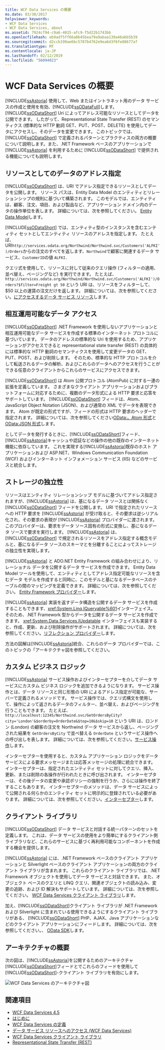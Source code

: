```yaml
---
title: WCF Data Services の概要
ms.date: 03/30/2017
helpviewer_keywords:
- WCF Data Services
- WCF Data Services, about
ms.assetid: 7924cf94-c9a6-4015-afc9-f5d22b1743bb
ms.openlocfilehash: eb9adf5ff66a8b45bea79a9abaa139a46abb5b39
ms.sourcegitcommit: d2ccb199ae6bc5787b4762e9ea6d3f6fe88677af
ms.translationtype: MT
ms.contentlocale: ja-JP
ms.lasthandoff: 02/12/2019
ms.locfileid: "56094023"
---
```

# <a name="wcf-data-services-overview"></a>WCF Data Services の概要
[!INCLUDE[ssAstoria](../../../../includes/ssastoria-md.md)] 使用して、Web またはイントラネット用のデータ サービスの作成と使用を有効、[!INCLUDE[ssODataFull](../../../../includes/ssodatafull-md.md)]します。 [!INCLUDE[ssODataShort](../../../../includes/ssodatashort-md.md)] Uri によってアドレス可能なリソースとしてデータを公開できます。 したがって、Representational State Transfer (REST) のセマンティクス (標準的な HTTP 動詞 GET、PUT、POST、DELETE) を使用してデータにアクセスし、そのデータを変更できます。 このトピックでは、[!INCLUDE[ssODataShort](../../../../includes/ssodatashort-md.md)] で定義されるパターンとプラクティスの両方の概要について説明します。また、.NET Framework ベースのアプリケーションで [!INCLUDE[ssAstoria](../../../../includes/ssastoria-md.md)] を利用するために [!INCLUDE[ssODataShort](../../../../includes/ssodatashort-md.md)] で提供される機能についても説明します。  
  
## <a name="address-data-as-resources"></a>リソースとしてのデータのアドレス指定  
 [!INCLUDE[ssODataShort](../../../../includes/ssodatashort-md.md)] は、URI でアドレス指定できるリソースとしてデータを公開します。 リソース パスは、Entity Data Model のエンティティとリレーションシップの規則に基づいて構築されます。 このモデルでは、エンティティは、顧客、注文、項目、および製品など、アプリケーション ドメイン内のデータの操作単位を表します。 詳細については、次を参照してください。 [Entity Data Model](../../../../docs/framework/data/adonet/entity-data-model.md)します。  
  
 
  [!INCLUDE[ssODataShort](../../../../includes/ssodatashort-md.md)] では、エンティティ型のインスタンスを含むエンティティ セットとしてエンティティ リソースのアドレスを指定します。 たとえば、URI`http://services.odata.org/Northwind/Northwind.svc/Customers('ALFKI')/Orders`からの注文のすべてを返します、`Northwind`で顧客に関連するデータ サービス、`CustomerID`の値 `ALFKI.`  
  
 クエリ式を使用して、リソースに対して従来のクエリ操作 (フィルターの適用、並べ替え、ページングなど) を実行できます。 たとえば、`http://services.odata.org/Northwind/Northwind.svc/Customers('ALFKI')/Orders?$filter=Freight gt 50` という URI は、リソースをフィルターして、$50 以上の運賃の注文だけを返します。 詳細については、次を参照してください。[にアクセスするデータ サービス リソース](../../../../docs/framework/data/wcf/accessing-data-service-resources-wcf-data-services.md)します。  
  
## <a name="interoperable-data-access"></a>相互運用可能なデータ アクセス  
 [!INCLUDE[ssODataShort](../../../../includes/ssodatashort-md.md)] .NET Framework を使用しないアプリケーションと相互運用可能なデータ サービスを作成する標準のインターネット プロトコルに基づいています。 データのアドレスの標準的な Uri を使用するため、アプリケーションがアクセスできると representational state transfer (REST) の具体的には標準的な HTTP 動詞のセマンティクスを使用して変更データの GET、PUT、POST、および削除します。 そのため、標準的な HTTP プロトコルを介して転送されるデータの解析、およびこれらのデータへのアクセスを行うことができる任意のクライアントからこれらのサービスにアクセスできます。  
  
 [!INCLUDE[ssODataShort](../../../../includes/ssodatashort-md.md)] は Atom 公開プロトコル (AtomPub) に対する一連の拡張を定義しています。 さまざまなクライアント アプリケーションおよびプラットフォームに対応するために、複数のデータ形式による HTTP 要求と応答をサポートしています。 
  [!INCLUDE[ssODataShort](../../../../includes/ssodatashort-md.md)] フィードは、Atom、JavaScript Object Notation (JSON)、および通常の XML でデータを表現できます。 Atom が既定の形式ですが、フィードの形式は HTTP 要求のヘッダーで指定されます。 詳細については、次を参照してください[OData:。Atom 形式](https://go.microsoft.com/fwlink/?LinkID=185794)と[OData:JSON 形式](https://go.microsoft.com/fwlink/?LinkID=185795)します。  
  
 としてデータを発行するときに、[!INCLUDE[ssODataShort](../../../../includes/ssodatashort-md.md)]フィード、[!INCLUDE[ssAstoria](../../../../includes/ssastoria-md.md)]キャッシュや認証などの操作の他の既存のインターネット機能に依存しています。 これを実現する[!INCLUDE[ssAstoria](../../../../includes/ssastoria-md.md)]既存のホスト アプリケーションおよび ASP.NET、Windows Communication Foundation (WCF) およびインターネット インフォメーション サービス (IIS) などのサービスと統合します。  
  
## <a name="storage-independence"></a>ストレージの独立性  
 リソースはエンティティ リレーションシップ モデルに基づいてアドレス指定されますが、[!INCLUDE[ssAstoria](../../../../includes/ssastoria-md.md)] は、基になるデータ ソースとは関係なく [!INCLUDE[ssODataShort](../../../../includes/ssodatashort-md.md)] フィードを公開します。 URI で指定されたリソースへの HTTP 要求を [!INCLUDE[ssAstoria](../../../../includes/ssastoria-md.md)] が受け取ると、その要求は逆シリアル化され、その要求の表現が [!INCLUDE[ssAstoria](../../../../includes/ssastoria-md.md)] プロバイダーに渡されます。 このプロバイダーは、要求をデータ ソース固有の形式に変換し、基になるデータ ソースで要求を実行します。 [!INCLUDE[ssAstoria](../../../../includes/ssastoria-md.md)] は、[!INCLUDE[ssODataShort](../../../../includes/ssodatashort-md.md)] で規定されるリソースをアドレス指定する概念モデルと、基になるデータ ソースのスキーマとを分離することによってストレージの独立性を実現します。  
  
 [!INCLUDE[ssAstoria](../../../../includes/ssastoria-md.md)] と ADO.NET Entity Framework の組み合わせにより、リレーショナル データを公開するデータ サービスを作成できます。 Entity Data Model ツールを使用して、エンティティとしてアドレス指定可能なリソースを含むデータ モデルを作成すると同時に、このモデルと基になるデータベースのテーブルの間のマッピングを定義できます。 詳細については、次を参照してください。 [Entity Framework プロバイダー](../../../../docs/framework/data/wcf/entity-framework-provider-wcf-data-services.md)します。  
  
 [!INCLUDE[ssAstoria](../../../../includes/ssastoria-md.md)] 実装を返すデータ構造を公開するデータ サービスを作成することもできます、<xref:System.Linq.IQueryable%601>インターフェイス。 そのため、.NET Framework 型からデータを公開するデータ サービスを作成できます。 
  <xref:System.Data.Services.IUpdatable> インターフェイスも実装すると、作成、更新、および削除操作がサポートされます。 詳細については、次を参照してください。[リフレクション プロバイダー](../../../../docs/framework/data/wcf/reflection-provider-wcf-data-services.md)します。  
  
 方法の図解は[!INCLUDE[ssAstoria](../../../../includes/ssastoria-md.md)]統合、これらのデータ プロバイダーでは、このトピックの「アーキテクチャ図を参照してください。  
  
## <a name="custom-business-logic"></a>カスタム ビジネス ロジック  
 [!INCLUDE[ssAstoria](../../../../includes/ssastoria-md.md)] サービス操作およびインターセプターを介してデータ サービスにカスタム ビジネス ロジックを追加できるようになります。 サービス操作とは、データ リソースと同じ形態の URI によるアドレス指定が可能な、サーバーで定義されるメソッドです。 サービス操作では、クエリ式構文を使用して、操作によって返されるデータのフィルター、並べ替え、およびページングを行うこともできます。 たとえば、`http://localhost:12345/Northwind.svc/GetOrdersByCity?city='London'&$orderby=OrderDate&$top=10&$skip=10` という URI は、ロンドン (London) の顧客の注文を Northwind データ サービスから返し、ページングされた結果を `GetOrdersByCity` で並べ替える `OrderDate` というサービス操作への呼び出しを表します。 詳細については、次を参照してください。[サービス操作](../../../../docs/framework/data/wcf/service-operations-wcf-data-services.md)します。  
  
 インターセプターを使用すると、カスタム アプリケーション ロジックをデータ サービスによる要求メッセージまたは応答メッセージの処理に統合できます。 インターセプターは、指定されたエンティティ セットに対してクエリ、挿入、更新、または削除の各操作が行われたときに呼び出されます。 インターセプターは、その後データの変更や承認ポリシーの強制を行うか、さらには操作を終了することもあります。 インターセプターのメソッドは、データ サービスによって公開される何らかのエンティティ セットに明示的に登録されている必要があります。 詳細については、次を参照してください。[インターセプター](../../../../docs/framework/data/wcf/interceptors-wcf-data-services.md)します。  
  
## <a name="client-libraries"></a>クライアント ライブラリ  
 [!INCLUDE[ssODataShort](../../../../includes/ssodatashort-md.md)] データ サービスと対話する統一パターンのセットを定義します。 これは、データ サービスの使用をより簡単にするクライアント側ライブラリなど、これらのサービスに基づく再利用可能なコンポーネントを作成する機会を提供します。  
  
 [!INCLUDE[ssAstoria](../../../../includes/ssastoria-md.md)] には、.NET Framework ベースのクライアント アプリケーションと Silverlight ベースのクライアント アプリケーションの両方のクライアント ライブラリが含まれます。 これらのクライアント ライブラリでは、.NET Framework オブジェクトを使用してデータ サービスと対話できます。 また、オブジェクト ベースのクエリと LINQ クエリ、関連オブジェクトの読み込み、変更の追跡、および ID 解決もサポートしています。 詳細については、次を参照してください。 [WCF Data Services クライアント ライブラリ](../../../../docs/framework/data/wcf/wcf-data-services-client-library.md)します。  
  
 加え、[!INCLUDE[ssODataShort](../../../../includes/ssodatashort-md.md)]クライアント ライブラリが .NET Framework および Silverlight に含まれている使用できるようにするクライアント ライブラリがある、 [!INCLUDE[ssODataShort](../../../../includes/ssodatashort-md.md)] PHP、AJAX、Java アプリケーションなどのクライアント アプリケーションにフィードします。 詳細については、次を参照してください。、 [OData SDK](https://go.microsoft.com/fwlink/?LinkID=185796)します。  
  
## <a name="architecture-overview"></a>アーキテクチャの概要  
 次の図は、[!INCLUDE[ssAstoria](../../../../includes/ssastoria-md.md)]を公開するためのアーキテクチャ[!INCLUDE[ssODataShort](../../../../includes/ssodatashort-md.md)]フィードとでこれらのフィードを使用して[!INCLUDE[ssODataShort](../../../../includes/ssodatashort-md.md)]-クライアント ライブラリを有効にします。  
  
 ![WCF Data Services のアーキテクチャ図](../../../../docs/framework/data/wcf/media/astoriaservicearch.gif "AstoriaServiceArch")  
  
## <a name="see-also"></a>関連項目
- [WCF Data Services 4.5](../../../../docs/framework/data/wcf/index.md)
- [はじめに](../../../../docs/framework/data/wcf/getting-started-with-wcf-data-services.md)
- [WCF Data Services の定義](../../../../docs/framework/data/wcf/defining-wcf-data-services.md)
- [データ サービス リソースへのアクセス (WCF Data Services)](https://docs.microsoft.com/previous-versions/dotnet/netframework-4.0/dd728283(v=vs.100))
- [WCF Data Services クライアント ライブラリ](../../../../docs/framework/data/wcf/wcf-data-services-client-library.md)
- [Representational State Transfer (REST)](https://go.microsoft.com/fwlink/?LinkId=113919)
